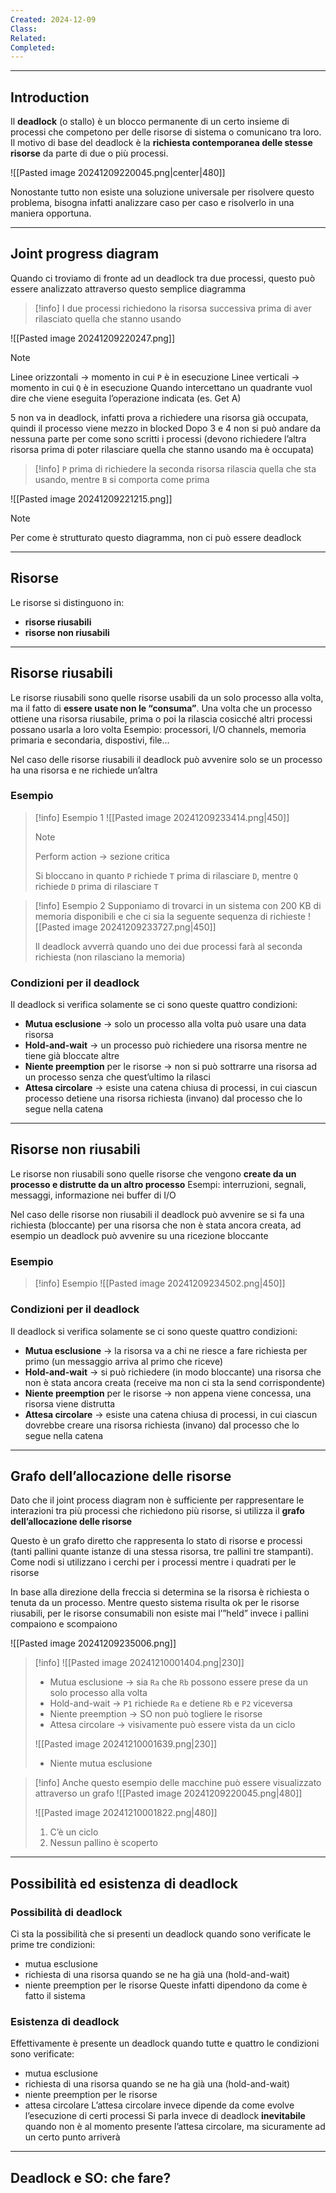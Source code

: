 ```yaml
---
Created: 2024-12-09
Class: 
Related: 
Completed:
---
```

---
## Introduction
Il **deadlock** (o stallo) è un blocco permanente di un certo insieme di processi che competono per delle risorse di sistema o comunicano tra loro.
Il motivo di base del deadlock è la **richiesta contemporanea delle stesse risorse** da parte di due o più processi.

![[Pasted image 20241209220045.png|center|480]]

Nonostante tutto non esiste una soluzione universale per risolvere questo problema, bisogna infatti analizzare caso per caso e risolverlo in una maniera opportuna.

---
## Joint progress diagram
Quando ci troviamo di fronte ad un deadlock tra due processi, questo può essere analizzato attraverso questo semplice diagramma

>[!info] I due processi richiedono la risorsa successiva prima di aver rilasciato quella che stanno usando

![[Pasted image 20241209220247.png]]

>[!note]
>Linee orizzontali → momento in cui `P` è in esecuzione
>Linee verticali → momento in cui `Q` è in esecuzione
>Quando intercettano un quadrante vuol dire che viene eseguita l’operazione indicata (es. Get A)
>
>5 non va in deadlock, infatti prova a richiedere una risorsa già occupata, quindi il processo viene mezzo in blocked
>Dopo 3 e 4 non si può andare da nessuna parte per come sono scritti i processi (devono richiedere l’altra risorsa prima di poter rilasciare quella che stanno usando ma è occupata)


>[!info] `P` prima di richiedere la seconda risorsa rilascia quella che sta usando, mentre `B` si comporta come prima

![[Pasted image 20241209221215.png]]

>[!note]
>Per come è strutturato questo diagramma, non ci può essere deadlock

---
## Risorse
Le risorse si distinguono in:
- **risorse riusabili**
- **risorse non riusabili**

---
## Risorse riusabili
Le risorse riusabili sono quelle risorse usabili da un solo processo alla volta, ma il fatto di **essere usate non le “consuma”**. Una volta che un processo ottiene una risorsa riusabile, prima o poi la rilascia cosicché altri processi possano usarla a loro volta
Esempio: processori, I/O channels, memoria primaria e secondaria, dispostivi, file…

Nel caso delle risorse riusabili il deadlock può avvenire solo se un processo ha una risorsa e ne richiede un’altra
### Esempio

>[!info] Esempio 1
>![[Pasted image 20241209233414.png|450]]
>
>>[!note]
>>Perform action → sezione critica
>
>Si bloccano in quanto `P` richiede `T` prima di rilasciare `D`, mentre `Q` richiede `D` prima di rilasciare `T`

>[!info] Esempio 2
>Supponiamo di trovarci in un sistema con $200\text{ KB}$ di memoria disponibili e che ci sia la seguente sequenza di richieste
>![[Pasted image 20241209233727.png|450]]
>
>Il deadlock avverrà quando uno dei due processi farà al seconda richiesta (non rilasciano la memoria)

### Condizioni per il deadlock
Il deadlock si verifica solamente se ci sono queste quattro condizioni:
- **Mutua esclusione** → solo un processo alla volta può usare una data risorsa
- **Hold-and-wait** → un processo può richiedere una risorsa mentre ne tiene già bloccate altre
- **Niente preemption** per le risorse → non si può sottrarre una risorsa ad un processo senza che quest’ultimo la rilasci
- **Attesa circolare** → esiste una catena chiusa di processi, in cui ciascun processo detiene una risorsa richiesta (invano) dal processo che lo segue nella catena

---
## Risorse non riusabili
Le risorse non riusabili sono quelle risorse che vengono **create da un processo e distrutte da un altro processo**
Esempi: interruzioni, segnali, messaggi, informazione nei buffer di I/O

Nel caso delle risorse non riusabili il deadlock può avvenire se si fa una richiesta (bloccante) per una risorsa che non è stata ancora creata, ad esempio un deadlock può avvenire su una ricezione bloccante
### Esempio

>[!info] Esempio
>![[Pasted image 20241209234502.png|450]]

### Condizioni per il deadlock
Il deadlock si verifica solamente se ci sono queste quattro condizioni:
- **Mutua esclusione** → la risorsa va a chi ne riesce a fare richiesta per primo (un messaggio arriva al primo che riceve)
- **Hold-and-wait** → si può richiedere (in modo bloccante) una risorsa che non è stata ancora creata (receive ma non ci sta la send corrispondente)
- **Niente preemption** per le risorse → non appena viene concessa, una risorsa viene distrutta
- **Attesa circolare** → esiste una catena chiusa di processi, in cui ciascun dovrebbe creare una risorsa richiesta (invano) dal processo che lo segue nella catena

---
## Grafo dell’allocazione delle risorse
Dato che il joint process diagram non è sufficiente per rappresentare le interazioni tra più processi che richiedono più risorse, si utilizza il **grafo dell’allocazione delle risorse**

Questo è un grafo diretto che rappresenta lo stato di risorse e processi (tanti pallini quante istanze di una stessa risorsa, tre pallini tre stampanti). Come nodi si utilizzano i cerchi per i processi mentre i quadrati per le risorse

In base alla direzione della freccia si determina se la risorsa è richiesta o tenuta da un processo. Mentre questo sistema risulta ok per le risorse riusabili, per le risorse consumabili non esiste mai l’”held” invece i pallini compaiono e scompaiono

![[Pasted image 20241209235006.png]]

>[!info]
>![[Pasted image 20241210001404.png|230]]
>- Mutua esclusione → sia `Ra` che `Rb` possono essere prese da un solo processo alla volta
>- Hold-and-wait → `P1` richiede `Ra` e detiene `Rb` e `P2` viceversa
>- Niente preemption → SO non può togliere le risorse
>- Attesa circolare → visivamente può essere vista da un ciclo
>
>![[Pasted image 20241210001639.png|230]]
>- Niente mutua esclusione

>[!info]
>Anche questo esempio delle macchine può essere visualizzato attraverso un grafo
>![[Pasted image 20241209220045.png|480]]
>
>![[Pasted image 20241210001822.png|480]]
>1. C’è un ciclo
>2. Nessun pallino è scoperto

---
## Possibilità ed esistenza di deadlock
### Possibilità di deadlock
Ci sta la possibilità che si presenti un deadlock quando sono verificate le prime tre condizioni:
- mutua esclusione
- richiesta di una risorsa quando se ne ha già una (hold-and-wait)
- niente preemption per le risorse
Queste infatti dipendono da come è fatto il sistema
### Esistenza di deadlock
Effettivamente è presente un deadlock quando tutte e quattro le condizioni sono verificate:
- mutua esclusione
- richiesta di una risorsa quando se ne ha già una (hold-and-wait)
- niente preemption per le risorse
- attesa circolare
L’attesa circolare invece dipende da come evolve l’esecuzione di certi processi
Si parla invece di deadlock **inevitabile** quando non è al momento presente l’attesa circolare, ma sicuramente ad un certo punto arriverà

---
## Deadlock e SO: che fare?
